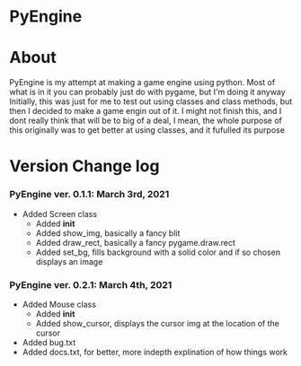 # PyEngine

# About
PyEngine is my attempt at making a game engine using python.
Most of what is in it you can probably just do with pygame, but I'm doing it anyway
Initially, this was just for me to test out using classes and class methods, but then I decided to make a game engin out of it.
I might not finish this, and I dont really think that will be to big of a deal, I mean, the whole purpose of this originally was to get better at using classes, and it fufulled its purpose

# Version Change log
### PyEngine ver. 0.1.1: March 3rd, 2021
- Added Screen class
	- Added __init__
	- Added show_img, basically a fancy blit
	- Added draw_rect, basically a fancy pygame.draw.rect
	- Added set_bg, fills background with a solid color and if so chosen displays an image

### PyEngine ver. 0.2.1: March 4th, 2021
- Added Mouse class
	- Added __init__
	- Added show_cursor, displays the cursor img at the location of the cursor
- Added bug.txt
- Added docs.txt, for better, more indepth explination of how things work

